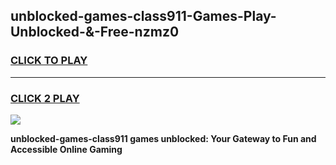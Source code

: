 
## unblocked-games-class911-Games-Play-Unblocked-&-Free-nzmz0
<h3>
<a href="https://premium76.site?title=unblocked-games-class911&ref=24A">CLICK TO PLAY</a></h3>
<hr>

<h3>
<a href="https://premium76.site?title=unblocked-games-class911&ref=24A">CLICK 2 PLAY</a>
  
</h3>

<a href="https://premium76.site?title=unblocked-games-class911&ref=24A"><img src="https://clearcache.store/games.png"></a>


**unblocked-games-class911 games unblocked: Your Gateway to Fun and Accessible Online Gaming**
